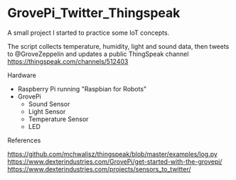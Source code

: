 # GrovePi_Twitter_Thingspeak

A small project I started to practice some IoT concepts.

The script collects temperature, humidity, light and sound data, then tweets to 
@GroveZeppelin and updates a public ThingSpeak channel https://thingspeak.com/channels/512403

Hardware

- Raspberry Pi running "Raspbian for Robots"
- GrovePi
	- Sound Sensor 
	- Light Sensor 
	- Temperature Sensor 
	- LED

References

https://github.com/mchwalisz/thingspeak/blob/master/examples/log.py
https://www.dexterindustries.com/GrovePi/get-started-with-the-grovepi/
https://www.dexterindustries.com/projects/sensors_to_twitter/

